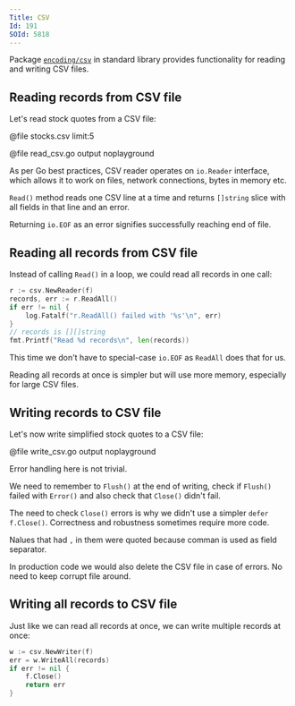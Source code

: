```yaml
---
Title: CSV
Id: 191
SOId: 5818
---
```


Package [`encoding/csv`](https://golang.org/pkg/encoding/csv/) in standard library provides functionality for reading and writing CSV files.

## Reading records from CSV file

Let's read stock quotes from a CSV file:

@file stocks.csv limit:5

@file read_csv.go output noplayground

As per Go best practices, CSV reader operates on `io.Reader` interface, which allows it to work on files, network connections, bytes in memory etc.

`Read()` method reads one CSV line at a time and returns `[]string` slice with all fields in that line and an error.

Returning `io.EOF` as an error signifies successfully reaching end of file.

## Reading all records from CSV file

Instead of calling `Read()` in a loop, we could read all records in one call:

```go
r := csv.NewReader(f)
records, err := r.ReadAll()
if err != nil {
    log.Fatalf("r.ReadAll() failed with '%s'\n", err)
}
// records is [][]string
fmt.Printf("Read %d records\n", len(records))
```

This time we don't have to special-case `io.EOF` as `ReadAll` does that for us.

Reading all records at once is simpler but will use more memory, especially for large CSV files.

## Writing records to CSV file

Let's now write simplified stock quotes to a CSV file:

@file write_csv.go output noplayground

Error handling here is not trivial.

We need to remember to `Flush()` at the end of writing, check if `Flush()` failed with `Error()` and also check that `Close()` didn't fail.

The need to check `Close()` errors is why we didn't use a simpler `defer f.Close()`. Correctness and robustness sometimes require more code.

Nalues that had `,` in them were quoted because comman is used as field separator.

In production code we would also delete the CSV file in case of errors. No need to keep corrupt file around.

## Writing all records to CSV file

Just like we can read all records at once, we can write multiple records at once:

```go
w := csv.NewWriter(f)
err = w.WriteAll(records)
if err != nil {
    f.Close()
    return err
}
```

